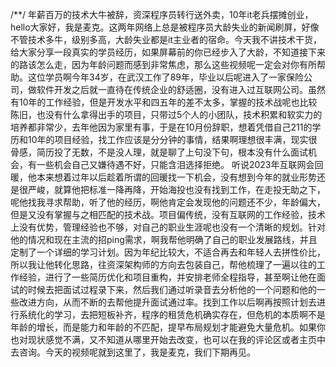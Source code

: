 /**/
年薪百万的技术大牛被辞，资深程序员转行送外卖，10年it老兵摆摊创业，hello大家好，我是麦克。这两年网络上总是被程序员大龄失业的新闻刷屏，好像不管技术多牛，级别多高，大龄失业都是it主业者的宿命。今天我不讲技术干货，给大家分享一段真实的学员经历，如果屏幕前的你已经步入了大龄，不知道接下来的路该怎么走，因为年龄问题而感到非常焦虑，那么这些视频呢一定会对你有所帮助。这位学员啊今年34岁，在武汉工作了89年，毕业以后呢进入了一家保险公司，做软件开发之后就一直待在传统企业的舒适圈，没有进入过互联网公司。虽然有10年的工作经验，但是开发水平和四五年的差不太多，掌握的技术战呢也比较陈旧，也没有什么拿得出手的项目，只带过5个人的小团队，技术积累和软实力的培养都非常少，去年他因为家里有事，于是在10月份辞职，想着凭借自己211的学历和10年的项目经验，找工作应该是分分钟的事情，结果啊理想很丰满，现实很骨感，简历投了无数，不是没人理，就是聊了上句没下句，根本没有什么面试机会，有一些机会自己又嫌待遇不好，只能含泪选择拒绝。
	听说2023年互联网会回暖，他本来想着过年以后趁着所谓的回暖找一下机会，没有想到今年的就业形势还是很严峻，就算他把标准一降再降，开始海投也没有找到工作，在走投无助之下，呢他找我寻求帮助，听了他的经历，啊他肯定会发现他的问题还不少，年龄偏大，但是又没有掌握与之相匹配的技术战。项目偏传统，没有互联网的工作经验，技术上没有优势，管理经验也不够，对自己的职业生涯呢也没有一个清晰的规划。针对他的情况和现在主流的招ping需求，啊我帮他明确了自己的职业发展路线，并且定制了一个详细的学习计划。因为年纪比较大，不适合再去和年轻人去拼性价比，所以我让他转化思路，往资深架构师的方向去包装自己，帮他梳理了一遍以往的工作经验，进行了一些简历优化和项目重构，并安排老师全程指导，甚至啊让他在面试的时候去把面试过程录下来，然后我们通过听录音去分析他的一个问题和他的一些改进方向，从而不断的去帮他提升面试通过率。找到工作以后啊再按照计划去进行系统化的学习，去把短板补齐，程序的租赁危机确实存在，但危机的本质啊不是年龄的增长，而是能力和年龄的不匹配，提早布局规划才能避免大量危机。如果你也对现状感觉不满，又不知道从哪里开始去改变，也可以在我的评论区或者主页中去咨询。今天的视频呢就到这里了，我是麦克，我们下期再见。